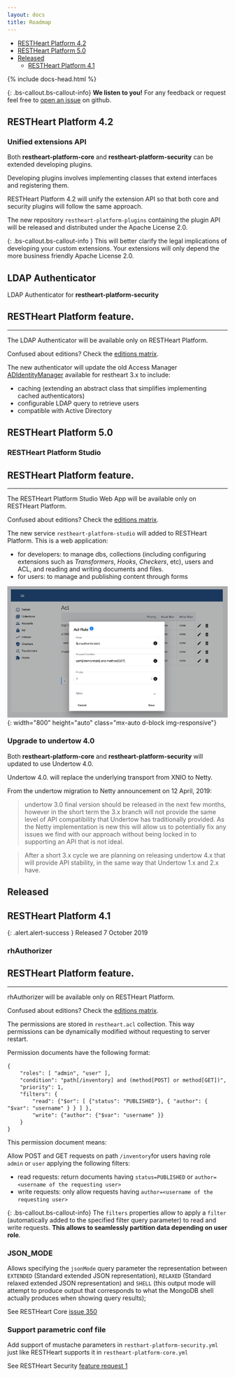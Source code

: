 ```yaml
---
layout: docs
title: Roadmap
---
```


<div markdown="1" class="d-none d-xl-block col-xl-2 order-last bd-toc">

- [RESTHeart Platform 4.2](#restheart-platform-42)
- [RESTHeart Platform 5.0](#restheart-platform-50)
- [Released](#released)
    - [RESTHeart Platform 4.1](#restheart-platform-41)

</div>

<div markdown="1" class="col-12 col-md-9 col-xl-8 py-md-3 bd-content">

{% include docs-head.html %} 

{: .bs-callout.bs-callout-info}
**We listen to you!** For any feedback or request feel free to [open an issue](https://github.com/SoftInstigate/restheart/issues/new) on github. 

## RESTHeart Platform 4.2

### Unified extensions API

Both **restheart-platform-core** and **restheart-platform-security** can be extended developing plugins. 

Developing plugins involves implementing classes that extend interfaces and registering them.

RESTHeart Platform 4.2 will unify the extension API so that both core and security plugins will follow the same approach.

The new repository `restheart-platform-plugins` containing the plugin API will be released and distributed under the Apache License 2.0.

{: .bs-callout.bs-callout-info }
This will better clarify the legal implications of developing your custom extensions. Your extensions will only depend the more business friendly Apache License 2.0.

## LDAP Authenticator

LDAP Authenticator for **restheart-platform-security**

<div class="alert alert-info" role="alert">
    <h2 class="alert-heading"><strong>RESTHeart Platform</strong> feature.</h2>
    <hr class="my-2">
    <p>The LDAP Authenticator will be available only on RESTHeart Platform.</p>
    <p class="small">Confused about editions? Check the <a class="alert-link" href="/editions">editions matrix</a>.</p>
</div>

The new authenticator will update the old Access Manager [ADIdentityManager](https://github.com/SoftInstigate/restheart/blob/3.11.x/src/main/java/org/restheart/security/impl/ADIdentityManager.java) available for restheart 3.x to include:

- caching (extending an abstract class that simplifies implementing cached authenticators)
- configurable LDAP query to retrieve users
- compatible with Active Directory

## RESTHeart Platform 5.0

### RESTHeart Platform Studio

<div class="alert alert-info" role="alert">
    <h2 class="alert-heading"><strong>RESTHeart Platform</strong> feature.</h2>
    <hr class="my-2">
    <p>The RESTHeart Platform Studio Web App will be available only on RESTHeart Platform.</p>
    <p class="small">Confused about editions? Check the <a class="alert-link" href="/editions">editions matrix</a>.</p>
</div>

The new service `restheart-platform-studio` will added to RESTHeart Platform. This is a web application:

- for developers: to manage dbs, collections (including configuring extensions such as *Transformers*, *Hooks*, *Checkers*, etc), users and ACL, and reading and writing documents and files.
- for users: to manage and publishing content through forms

![](/images/restheart-platform-admin-preview.png){:
width="800" height="auto" class="mx-auto d-block img-responsive"}

### Upgrade to undertow 4.0

Both **restheart-platform-core** and **restheart-platform-security**  will updated to use Undertow 4.0.

Undertow 4.0. will replace the underlying transport from XNIO to Netty.

From the undertow migration to Netty announcement on 12 April, 2019: 

> undertow 3.0 final version should be released in the next few months, however in the short term the 3.x branch will not provide the same level of API compatibility that Undertow has traditionally provided. As the Netty implementation is new this will allow us to potentially fix any issues we find with our approach without being locked in to supporting an API that is not ideal. 

> After a short 3.x cycle we are planning on releasing undertow 4.x that will provide API stability, in the same way that Undertow 1.x and 2.x have. 

## Released

## RESTHeart Platform 4.1

{: .alert.alert-success }
Released 7 October 2019

### rhAuthorizer 

<div class="alert alert-info" role="alert">
    <h2 class="alert-heading"><strong>RESTHeart Platform</strong> feature.</h2>
    <hr class="my-2">
    <p>rhAuthorizer will be available only on RESTHeart Platform.</p>
    <p class="small">Confused about editions? Check the <a class="alert-link" href="/editions">editions matrix</a>.</p>
</div>

The permissions are stored in `restheart.acl` collection. This way permissions can be dynamically modified without requesting to server restart. 

Permission documents have the following format:


```
{
    "roles": [ "admin", "user" ],
    "condition": "path[/inventory] and (method[POST] or method[GET])",
    "priority": 1,
    "filters": {
        "read": {"$or": [ {"status": "PUBLISHED"}, { "author": { "$var": "username" } } ] },
        "write": {"author": {"$var": "username" }}
    }
}
```

This permission document means:

Allow POST and GET requests on path `/inventory`for users having role `admin` or `user` applying the following filters:

- read requests: return documents having `status=PUBLISHED` or `author=<username of the requesting user>`
- write requests: only allow requests having `author=<username of the requesting user>`

{: .bs-callout.bs-callout-info}
The `filters` properties allow to apply a `filter` (automatically added to the specified filter query parameter) to read and write requests. **This allows to seamlessly partition data depending on user role**.

### JSON_MODE 

Allows specifying the `jsonMode` query parameter the representation between `EXTENDED` (Standard extended JSON representation), `RELAXED` (Standard relaxed extended JSON representation) and `SHELL` (this output mode will attempt to produce output that corresponds to what the MongoDB shell actually produces when showing query results);

See RESTHeart Core [issue 350](https://github.com/SoftInstigate/restheart/issues/350)

### Support parametric conf file 

Add support of mustache parameters in `resthart-platform-security.yml` just like RESTHeart supports it in `restheart-platform-core.yml`

See RESTHeart Security [feature request 1](https://github.com/SoftInstigate/restheart-security/issues/1)

</div>